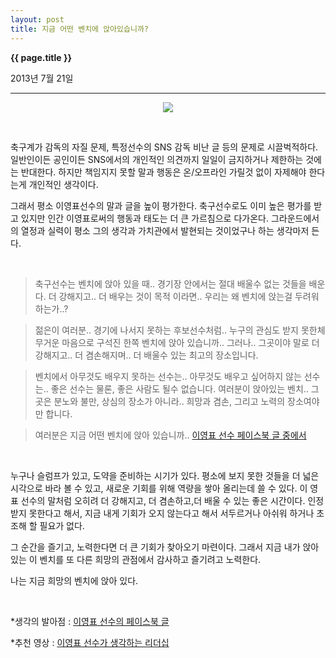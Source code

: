 ```yaml
---
layout: post
title: 지금 어떤 벤치에 앉아있습니까?
---
```


**{{ page.title }}** <p class="meta">2013년 7월 21일</p>


---
<p align=center>
<img src=http://beatshon.github.io/images/yongpyolee.jpg>
</p>
<br>

축구계가 감독의 자질 문제, 특정선수의 SNS 감독 비난 글 등의 문제로 시끌벅적하다. 일반인이든 공인이든 SNS에서의 개인적인 의견까지 일일이 금지하거나 제한하는 것에는 반대한다. 하지만 책임지지 못할 말과 행동은 온/오프라인 가릴것 없이 자제해야 한다는게 개인적인 생각이다.    

그래서 평소 이영표선수의 말과 글을 높이 평가한다. 축구선수로도 이미 높은 평가를 받고 있지만 인간 이영표로써의 행동과 태도는 더 큰 가르침으로 다가온다. 그라운드에서의 열정과 실력이 평소 그의 생각과 가치관에서 발현되는 것이었구나 하는 생각마저 든다.

<br>

>축구선수는 벤치에 앉아 있을 때.. 경기장 안에서는 절대 배울수 없는 것들을 배운다. 더 강해지고.. 더 배우는 것이 목적 이라면.. 우리는 왜 벤치에 앉는걸 두려워 하는가..?
><br>

>젊은이 여러분.. 경기에 나서지 못하는 후보선수처럼.. 누구의 관심도 받지 못한체 무거운 마음으로 구석진 한쪽 벤치에 앉아 있습니까.. 그러나.. 그곳이야 말로 더 강해지고.. 더 겸손해지며.. 더 배울수 있는 최고의 장소입니다.
><br>

>벤치에서 아무것도 배우지 못하는 선수는.. 아무것도 배우고 싶어하지 않는 선수는.. 좋은 선수는 물론, 좋은 사람도 될수 없습니다. 여러분이 앉아있는 벤치.. 그곳은 분노와 불만, 상심의 장소가 아니라.. 희망과 겸손, 그리고 노력의 장소여야만 합니다. 
><br>

>여러분은 지금 어떤 벤치에 앉아 있습니까..   [이영표 선수 페이스북 글 중에서](http://on.fb.me/1aBjYWi)

<br>

누구나 슬럼프가 있고, 도약을 준비하는 시기가 있다. 평소에 보지 못한 것들을 더 넓은 시각으로 바라 볼 수 있고, 새로운 기회를 위해 역량을 쌓아 올리는데 쓸 수 있다. 이 영표 선수의 말처럼 오히려 더 강해지고, 더 겸손하고,더 배울 수 있는 좋은 시간이다. 인정받지 못한다고 해서, 지금 내게 기회가 오지 않는다고 해서 서두르거나 아쉬워 하거나 초조해 할 필요가 없다.  

그 순간을 즐기고, 노력한다면 더 큰 기회가 찾아오기 마련이다. 그래서 지금  내가 앉아 있는 이 벤치를 또 다른 희망의 관점에서 감사하고 즐기려고 노력한다.  

나는 지금 희망의 벤치에 앉아 있다. 

<br>

*생각의 발아점 : [이영표 선수의 페이스북 글](http://on.fb.me/1aBjYWi)

*추천 영상 : [이영표 선수가 생각하는 리더십](http://www.youtube.com/watch?v=HxzYZbQjeVE)

<br>




